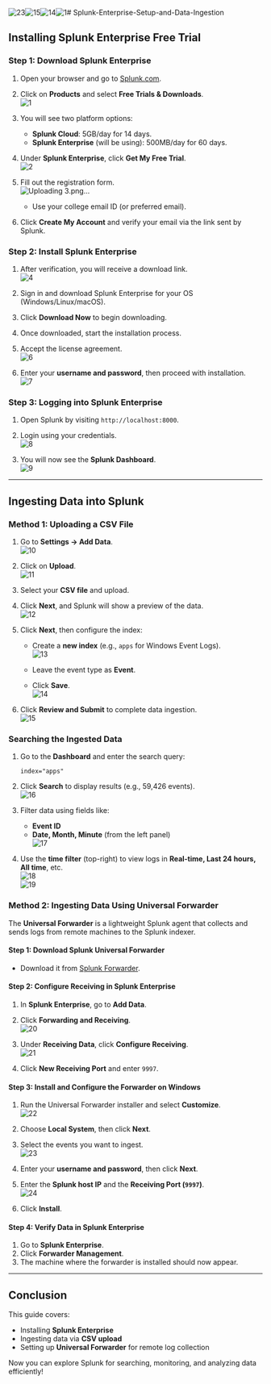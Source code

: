 ![23](https://github.com/user-attachments/assets/08d5b598-bb1b-4b62-afe6-9bb8ece90ed5)![15](https://github.com/user-attachments/assets/5f5bd878-f126-42e2-9cd2-03cd7bf8cc9b)![14](https://github.com/user-attachments/assets/1c1a17bc-d860-45f1-9590-3d0e5eee2252)![1](https://github.com/user-attachments/assets/3577b02a-2056-4452-b9bc-3cd2817f0601)# Splunk-Enterprise-Setup-and-Data-Ingestion

## Installing Splunk Enterprise Free Trial

### Step 1: Download Splunk Enterprise
1. Open your browser and go to [Splunk.com](https://www.splunk.com/).
2. Click on **Products** and select **Free Trials & Downloads**.  
   ![1](https://github.com/user-attachments/assets/1f3e6900-f48e-4704-bf46-6ca56264b45f)

3. You will see two platform options:
   - **Splunk Cloud**: 5GB/day for 14 days.
   - **Splunk Enterprise** (will be using): 500MB/day for 60 days.
4. Under **Splunk Enterprise**, click **Get My Free Trial**.  
   ![2](https://github.com/user-attachments/assets/d8f4376a-0d2d-484e-9716-eb02f83b18b3)

5. Fill out the registration form.  
  ![Uploading 3.png…]()

   - Use your college email ID (or preferred email).
6. Click **Create My Account** and verify your email via the link sent by Splunk.

### Step 2: Install Splunk Enterprise
1. After verification, you will receive a download link.  
   ![4](https://github.com/user-attachments/assets/745dce1b-463d-4d2a-8d0c-6bb2a98d1e00)

2. Sign in and download Splunk Enterprise for your OS (Windows/Linux/macOS).
3. Click **Download Now** to begin downloading.
4. Once downloaded, start the installation process.
5. Accept the license agreement.  
   ![6](https://github.com/user-attachments/assets/bea649c5-2505-403d-9563-2f78d3b08c4e)

6. Enter your **username and password**, then proceed with installation.  
   ![7](https://github.com/user-attachments/assets/da14d02c-8632-4429-aa50-f6610759fe9a)


### Step 3: Logging into Splunk Enterprise
1. Open Splunk by visiting `http://localhost:8000`.
2. Login using your credentials.  
   ![8](https://github.com/user-attachments/assets/adaaca3e-dc21-4dae-a8b1-8fc791780244)

3. You will now see the **Splunk Dashboard**.  
   ![9](https://github.com/user-attachments/assets/840cef2d-b13e-40c6-8daf-b841fe17b070)


---

## Ingesting Data into Splunk

### Method 1: Uploading a CSV File
1. Go to **Settings → Add Data**.  
   ![10](https://github.com/user-attachments/assets/225a2a7c-dcb5-403c-98d2-885a87666a2c)

2. Click on **Upload**.  
   ![11](https://github.com/user-attachments/assets/19ea4a33-c00b-40a8-b1b1-b8f48cb22d5a)

3. Select your **CSV file** and upload.
4. Click **Next**, and Splunk will show a preview of the data.  
   ![12](https://github.com/user-attachments/assets/5d55003a-4869-4098-b8b3-69e4d7b9efc5)

5. Click **Next**, then configure the index:
   - Create a **new index** (e.g., `apps` for Windows Event Logs).  
   ![13](https://github.com/user-attachments/assets/b44f2a93-a8dd-4433-9e4a-b1d0518cd5ea)

   - Leave the event type as **Event**.
   - Click **Save**.  
     ![14](https://github.com/user-attachments/assets/81624fca-df51-46c7-9043-0cbdd51b5a51)

6. Click **Review and Submit** to complete data ingestion.  
   ![15](https://github.com/user-attachments/assets/4aa1fa70-73dc-4e1b-9450-3d95ec3fcba2)


### Searching the Ingested Data
1. Go to the **Dashboard** and enter the search query:
   ```
   index="apps"
   ```
2. Click **Search** to display results (e.g., 59,426 events).  
   ![16](https://github.com/user-attachments/assets/1528fd1d-4e06-4f24-a9af-e2baa4e4afa4)

3. Filter data using fields like:
   - **Event ID**
   - **Date, Month, Minute** (from the left panel)  
   ![17](https://github.com/user-attachments/assets/3dc62903-bf00-4a76-acdb-19ba7193719a)

4. Use the **time filter** (top-right) to view logs in **Real-time, Last 24 hours, All time**, etc.  
   ![18](https://github.com/user-attachments/assets/403fb23c-ddad-4b65-8e8d-a6367fb684ca)
   <br>
   ![19](https://github.com/user-attachments/assets/081782d1-da90-4e2c-8984-dc57fd8d82fd)



### Method 2: Ingesting Data Using Universal Forwarder
The **Universal Forwarder** is a lightweight Splunk agent that collects and sends logs from remote machines to the Splunk indexer.

#### Step 1: Download Splunk Universal Forwarder
- Download it from [Splunk Forwarder](https://www.splunk.com/en_us/download/universal-forwarder.html).

#### Step 2: Configure Receiving in Splunk Enterprise
1. In **Splunk Enterprise**, go to **Add Data**.
2. Click **Forwarding and Receiving**.  
   ![20](https://github.com/user-attachments/assets/f6d0658d-db93-4b62-9231-c1cda5ebd935)

3. Under **Receiving Data**, click **Configure Receiving**.  
   ![21](https://github.com/user-attachments/assets/edebe3a5-cbbe-414c-9a49-ab2db06867fb)

4. Click **New Receiving Port** and enter `9997`.

#### Step 3: Install and Configure the Forwarder on Windows
1. Run the Universal Forwarder installer and select **Customize**.  
   ![22](https://github.com/user-attachments/assets/c312671c-efd0-44ca-9497-d123885a4dc1)

2. Choose **Local System**, then click **Next**.
3. Select the events you want to ingest.  
   ![23](https://github.com/user-attachments/assets/da277376-6972-4d66-8139-da5b6ddd4bb0)

4. Enter your **username and password**, then click **Next**.
5. Enter the **Splunk host IP** and the **Receiving Port (`9997`)**.  
   ![24](https://github.com/user-attachments/assets/58e089d0-12cc-4548-aeac-9e12134d0b36)

6. Click **Install**.

#### Step 4: Verify Data in Splunk Enterprise
1. Go to **Splunk Enterprise**.
2. Click **Forwarder Management**.
3. The machine where the forwarder is installed should now appear.

---

## Conclusion
This guide covers:
- Installing **Splunk Enterprise**
- Ingesting data via **CSV upload**
- Setting up **Universal Forwarder** for remote log collection

Now you can explore Splunk for searching, monitoring, and analyzing data efficiently!

